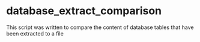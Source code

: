 # database_extract_comparison
This script was written to compare the content of database tables that have been extracted to a file
